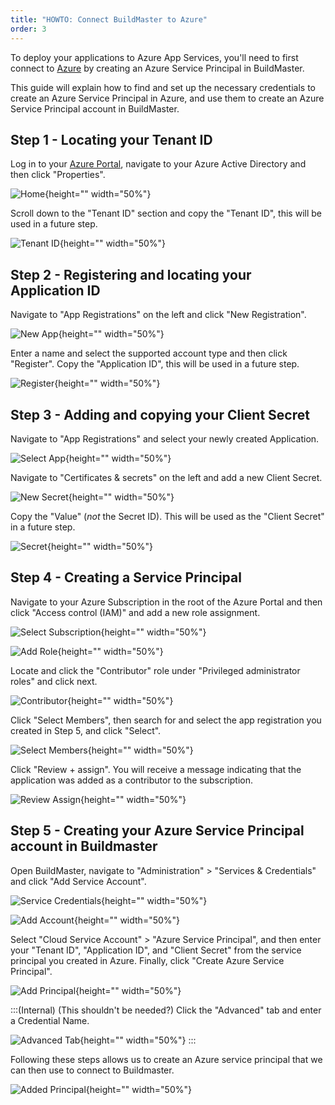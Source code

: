 ```yaml
---
title: "HOWTO: Connect BuildMaster to Azure"
order: 3
---
```


To deploy your applications to Azure App Services, you'll need to first connect to [Azure](https://azure.microsoft.com/) by creating an Azure Service Principal in BuildMaster.

This guide will explain how to find and set up the necessary credentials to create an Azure Service Principal in Azure, and use them to create an Azure Service Principal account in BuildMaster.

## Step 1 - Locating your Tenant ID
Log in to your [Azure Portal](https://portal.azure.com/), navigate to your Azure Active Directory and then click "Properties".

![Home](/resources/docs/azureaad-main-aad-select.png){height="" width="50%"}

Scroll down to the "Tenant ID" section and copy the "Tenant ID", this will be used in a future step.

![Tenant ID](/resources/docs/azureaad-properties-tenantid.png){height="" width="50%"}

## Step 2 - Registering and locating your Application ID
Navigate to "App Registrations" on the left and click "New Registration".

![New App](/resources/docs/azureaad-appregistration-newregistration.png){height="" width="50%"}

Enter a name and select the supported account type and then click "Register". Copy the "Application ID", this will be used in a future step.

![Register](/resources/docs/azureaad-newappregister.png){height="" width="50%"}

## Step 3 - Adding and copying your Client Secret
Navigate to "App Registrations" and select your newly created Application.

![Select App](/resources/docs/azureaad-appregistration-selectapp.png){height="" width="50%"}

Navigate to "Certificates & secrets" on the left and add a new Client Secret. 

![New Secret](/resources/docs/azureaad-app-newsecret.png){height="" width="50%"}

Copy the "Value" (_not_ the Secret ID). This will be used as the "Client Secret" in a future step.

![Secret](/resources/docs/azureaad-app-secret.png){height="" width="50%"}

## Step 4 - Creating a Service Principal
Navigate to your Azure Subscription in the root of the Azure Portal and then click "Access control (IAM)" and add a new role assignment.

![Select Subscription](/resources/docs/azureaad-selectsubscription.png){height="" width="50%"}

![Add Role](/resources/docs/azureaad-subscription-addrole.png){height="" width="50%"}

Locate and click the "Contributor" role under "Privileged administrator roles" and click next.

![Contributor](/resources/docs/azureaad-subscription-selectcontributor.png){height="" width="50%"}

Click "Select Members", then search for and select the app registration you created in Step 5, and click "Select".

![Select Members](/resources/docs/azureaad-subscription-selectmembers.png){height="" width="50%"}

Click "Review + assign". You will receive a message indicating that the application was added as a contributor to the subscription.

![Review Assign](/resources/docs/azureaad-subscription-reviewassign.png){height="" width="50%"}

## Step 5 - Creating your Azure Service Principal account in Buildmaster

Open BuildMaster, navigate to "Administration" > "Services & Credentials" and click "Add Service Account".

![Service Credentials](/resources/docs/buildmaster-settings-servicescredentials.png){height="" width="50%"}

![Add Account](/resources/docs/buildmaster-addprincipalserviceaccount.png){height="" width="50%"}

Select "Cloud Service Account" > "Azure Service Principal", and then enter your "Tenant ID", "Application ID", and "Client Secret" from the service principal you created in Azure. Finally, click "Create Azure Service Principal".

![Add Principal](/resources/docs/buildmaster-addazureprincipal.png){height="" width="50%"}

:::(Internal) (This shouldn't be needed?)
Click the "Advanced" tab and enter a Credential Name.  

![Advanced Tab](/resources/docs/buildmaster-addazureprincipalname.png){height="" width="50%"}
:::

Following these steps allows us to create an Azure service principal that we can then use to connect to Buildmaster.

![Added Principal](/resources/docs/buildmaster-addedazureprincipal.png){height="" width="50%"}